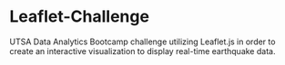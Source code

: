 # Leaflet-Challenge
UTSA Data Analytics Bootcamp challenge utilizing Leaflet.js in order to create an interactive visualization to display real-time earthquake data.
